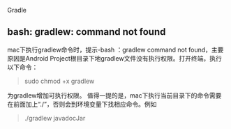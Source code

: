 Gradle

## bash: gradlew: command not found
mac下执行gradlew命令时，提示-bash ：gradlew command not found，主要原因是Android Project根目录下地gradlew文件没有执行权限。打开终端，执行以下命令：
> sudo chmod +x gradlew

为gradlew增加可执行权限。
值得一提的是，mac下执行当前目录下的命令需要在前面加上“./”，否则会到环境变量下找相应命令。例如
> ./gradlew javadocJar

